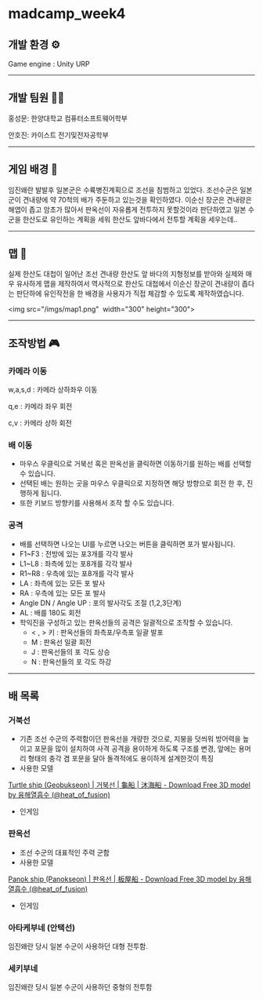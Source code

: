 # madcamp_week4

## 개발 환경 ⚙️

Game engine : Unity URP

---

## 개발 팀원 🧑‍💻

홍성문: 한양대학교 컴퓨터소프트웨어학부

안호진: 카이스트 전기및전자공학부

---

## 게임 배경 🔖

임진왜란 발발후 일본군은 수륙병진계획으로 조선을 침범하고 있었다. 조선수군은 일본군이 견내량에 약 70척의 배가 주둔하고 있는것을 확인하였다. 이순신 장군은 견내량은 해엽이 좁고 암초가 많아서 판옥선이 자유롭게 전투하지 못할것이라 판단하였고 일본 수군을 한산도로 유인하는 계획을 세워 한산도 앞바다에서 전투할 계획을 세우는데..

---

## 맵 🗾

실제 한산도 대첩이 일어난 조선 견내량 한산도 앞 바다의 지형정보를 받아와 실제와 매우 유사하게 맵을 제작하여서 역사적으로 한산도 대첩에서 이순신 장군이 견내량이 좁다는 판단하에 유인작전을 한 배경을 사용자가 직접 체감할 수 있도록 제작하였습니다.

<img src="/imgs/map1.png"  width="300" height="300">

---

## 조작방법 🎮

### 카메라 이동

w,a,s,d : 카메라 상하좌우 이동

q,e : 카메라 좌우 회전

c,v : 카메라 상하 회전


### 배 이동

- 마우스 우클릭으로 거북선 혹은 판옥선을 클릭하면 이동하기를 원하는 배를 선택할 수 있습니다.
- 선택된 배는 원하는 곳을 마우스 우클릭으로 지정하면 해당 방향으로 회전 한 후, 진행하게 됩니다.
- 또한 키보드 방향키를 사용해서 조작 할 수도 있습니다.
   

### 공격

- 배를 선택하면 나오는 UI를 누르면 나오는 버튼을 클릭하면 포가 발사됩니다.
- F1~F3 : 전방에 있는 포3개를 각각 발사
- L1~L8 : 좌측에 있는 포8개를 각각 발사
- R1~R8 : 우측에 있는 포8개를 각각 발사
- LA : 좌측에 있는 모든 포 발사
- RA : 우측에 있는 모든 포 발사
- Angle DN / Angle UP : 포의 발사각도 조절 (1,2,3단계)
- AL : 배를 180도 회전
- 학익진을 구성하고 있는 판옥선들의 공격은 일괄적으로 조작할 수 있습니다.
    - < , > 키 : 판옥선들의 좌측포/우측포 일괄 발포
    - M : 판옥선 일괄 회전
    - J : 판옥선들의 포 각도 상승
    - N : 판옥선들의 포 각도 하강

---

## 배 목록

### 거북선

- 기존 조선 수군의 주력함이던 판옥선을 개량한 것으로, 지붕을 덧씌워 방어력을 높이고 포문을 많이 설치하여 사격 공격을 용이하게 하도록 구조를 변경, 앞에는 용머리 형태의 충각 겸 포문을 달아 돌격적에도 용이하게 설계한것이 특징
- 사용한 모델

[Turtle ship (Geobukseon) | 거북선 | 龜船 | 沐海船 - Download Free 3D model by 융해열흡수 (@heat_of_fusion)](https://skfb.ly/ozELJ)

- 인게임


### 판옥선

- 조선 수군의 대표적인 주력 군함
- 사용한 모델

[Panok ship (Panokseon) | 판옥선 | 板屋船 - Download Free 3D model by 융해열흡수 (@heat_of_fusion)](https://skfb.ly/ozENz)

- 인게임
    


### 아타케부네 (안택선)

임진왜란 당시 일본 수군이 사용하던 대형 전투함.

### 세키부네

임진왜란 당시 일본 수군이 사용하던 중형의 전투함
